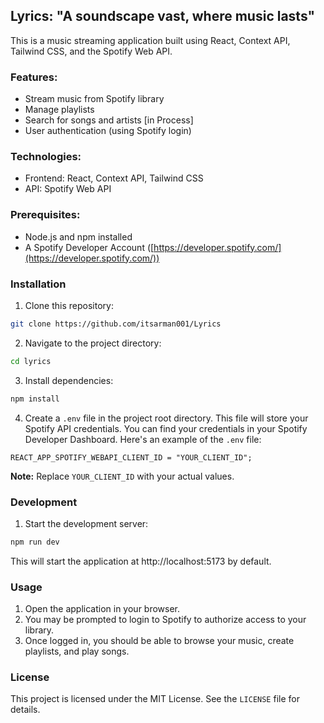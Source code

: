 ## Lyrics: "A soundscape vast, where music lasts"

This is a music streaming application built using React, Context API, Tailwind CSS, and the Spotify Web API.

### Features:

* Stream music from Spotify library
* Manage playlists
* Search for songs and artists [in Process]
* User authentication (using Spotify login)

### Technologies:

* Frontend: React, Context API, Tailwind CSS
* API: Spotify Web API

### Prerequisites:

* Node.js and npm installed
* A Spotify Developer Account ([https://developer.spotify.com/](https://developer.spotify.com/))

### Installation

1. Clone this repository:

```bash
git clone https://github.com/itsarman001/Lyrics
```

2. Navigate to the project directory:

```bash
cd lyrics
```

3. Install dependencies:

```bash
npm install
```

4. Create a `.env` file in the project root directory. This file will store your Spotify API credentials. You can find your credentials in your Spotify Developer Dashboard. Here's an example of the `.env` file:

```
REACT_APP_SPOTIFY_WEBAPI_CLIENT_ID = "YOUR_CLIENT_ID";
```

**Note:** Replace `YOUR_CLIENT_ID` with your actual values.

### Development

1. Start the development server:

```bash
npm run dev
```

This will start the application at http://localhost:5173 by default.

### Usage

1. Open the application in your browser.
2. You may be prompted to login to Spotify to authorize access to your library.
3. Once logged in, you should be able to browse your music, create playlists, and play songs.

### License

This project is licensed under the MIT License. See the `LICENSE` file for details.
